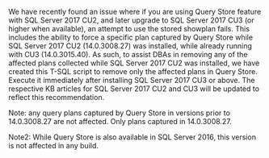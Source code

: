 We have recently found an issue where if you are using Query Store feature with SQL Server 2017 CU2, and later upgrade to SQL Server 2017 CU3 (or higher when available), an attempt to use the stored showplan fails. This includes the ability to force a specific plan captured by Query Store while SQL Server 2017 CU2 (14.0.3008.27) was installed, while already running with CU3 (14.0.3015.40).
As such, to assist DBAs in removing any of the affected plans collected while SQL Server 2017 CU2 was installed, we have created this T-SQL script to remove only the affected plans in Query Store. Execute it immediately after installing SQL Server 2017 CU3 or above.
The respective KB articles for SQL Server 2017 CU2 and CU3 will be updated to reflect this recommendation.

Note: any query plans captured by Query Store in versions prior to 14.0.3008.27 are not affected. Only plans captured in 14.0.3008.27.

Note2: While Query Store is also available in SQL Server 2016, this version is not affected in any build.

